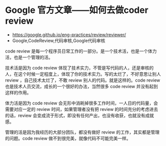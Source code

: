 # Google 官方文章——如何去做coder review
- https://google.github.io/eng-practices/review/reviewer/
- Google,CodeReview,代码审核,Google代码审核

code review 是每一个程序员日常工作的一部分。是一个技术活，也是一个体力活，也是一个管理的活。

技术活是因为 code review 体现了技术实力，不管是写代码的人，还是审核的人，在这个时候一定程度上，体现了你的技术实力。写的太烂了，不好意思让别人 review ，自己技术太烂了，不敢 review 别人的代码。就是这样的。code review 也是技术人员交流，成长的一个很好的办法，当然很多 code review 并没有起到这样的作用。

体力活是因为 code review 会无形中消耗掉很多工作时间，一人日的代码量，会需要对应一定的 review 时间，如果管理者没有把 review 的时间充分的考虑进去的话，review 会变成流于形式，即没有任何产出，也没有收获，也就没有成就感。

管理的活是因为我经历的大部分团队，都没有做好 review 的工作，其实都是管理的问题。code review 做不到很完美，就像代码不可能完美一样。
